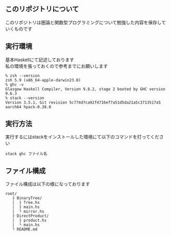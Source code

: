 ## このリポジトリについて
<p>このリポジトリは圏論と関数型プログラミングについて勉強した内容を保存していくものです<br></p>

## 実行環境
<p>基本Haskellにて記述しております<br>
私の環境を張っておくので参考までにお願いします</p>

```
% zsh --version
zsh 5.9 (x86_64-apple-darwin23.0)
% ghc -v
Glasgow Haskell Compiler, Version 9.8.2, stage 2 booted by GHC version 9.6.3
% stack --version
Version 3.5.1, Git revision 5c774d7ca92f4716ef7a51d5da21a5c3713517a5 aarch64 hpack-0.38.0
```

## 実行方法
<p>実行するにはstackをインストールした環境にて以下のコマンドを打ってください</p>

```
stack ghc ファイル名
```

## ファイル構成
<p>ファイル構成は以下の様になっております</p>

```
root/
   ├ BinaryTree/
   |  ├ Tree.hs
   |  ├ main.hs
   |  └ mirror.hs
   ├ DirectProduct/
   |  ├ product.hs
   |  └ main.hs
   └ README.md
```